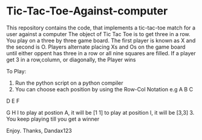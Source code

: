 # Tic-Tac-Toe-Against-computer
This repository contains the code, that implements a tic-tac-toe match for a user against a computer
The object of Tic Tac Toe is to get three in a row. You play on a three by three game board. 
The first player is known as X and the second is O. 
Players alternate placing Xs and Os on the game board until either oppent has three in a row or all nine squares are filled. 
If a player get 3 in a row,column, or diagonally, the Player wins

To Play:
1. Run the python script on a python compiler
2. You can choose each position by using the Row-Col Notation e.g 
A B C

D E F

G H I
to play at postion A, it will be [1 1]
to play at position I, it will be [3,3]
3. You keep playing till you get a winner

Enjoy.
Thanks,
Dandax123
